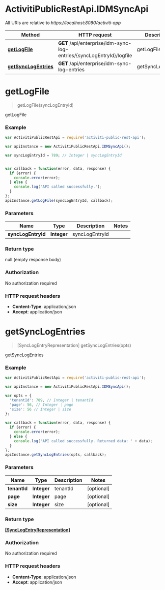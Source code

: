 # ActivitiPublicRestApi.IDMSyncApi

All URIs are relative to *https://localhost:8080/activiti-app*

Method | HTTP request | Description
------------- | ------------- | -------------
[**getLogFile**](IDMSyncApi.md#getLogFile) | **GET** /api/enterprise/idm-sync-log-entries/{syncLogEntryId}/logfile | getLogFile
[**getSyncLogEntries**](IDMSyncApi.md#getSyncLogEntries) | **GET** /api/enterprise/idm-sync-log-entries | getSyncLogEntries


<a name="getLogFile"></a>
# **getLogFile**
> getLogFile(syncLogEntryId)

getLogFile

### Example
```javascript
var ActivitiPublicRestApi = require('activiti-public-rest-api');

var apiInstance = new ActivitiPublicRestApi.IDMSyncApi();

var syncLogEntryId = 789; // Integer | syncLogEntryId


var callback = function(error, data, response) {
  if (error) {
    console.error(error);
  } else {
    console.log('API called successfully.');
  }
};
apiInstance.getLogFile(syncLogEntryId, callback);
```

### Parameters

Name | Type | Description  | Notes
------------- | ------------- | ------------- | -------------
 **syncLogEntryId** | **Integer**| syncLogEntryId | 

### Return type

null (empty response body)

### Authorization

No authorization required

### HTTP request headers

 - **Content-Type**: application/json
 - **Accept**: application/json

<a name="getSyncLogEntries"></a>
# **getSyncLogEntries**
> [SyncLogEntryRepresentation] getSyncLogEntries(opts)

getSyncLogEntries

### Example
```javascript
var ActivitiPublicRestApi = require('activiti-public-rest-api');

var apiInstance = new ActivitiPublicRestApi.IDMSyncApi();

var opts = { 
  'tenantId': 789, // Integer | tenantId
  'page': 56, // Integer | page
  'size': 56 // Integer | size
};

var callback = function(error, data, response) {
  if (error) {
    console.error(error);
  } else {
    console.log('API called successfully. Returned data: ' + data);
  }
};
apiInstance.getSyncLogEntries(opts, callback);
```

### Parameters

Name | Type | Description  | Notes
------------- | ------------- | ------------- | -------------
 **tenantId** | **Integer**| tenantId | [optional] 
 **page** | **Integer**| page | [optional] 
 **size** | **Integer**| size | [optional] 

### Return type

[**[SyncLogEntryRepresentation]**](SyncLogEntryRepresentation.md)

### Authorization

No authorization required

### HTTP request headers

 - **Content-Type**: application/json
 - **Accept**: application/json

